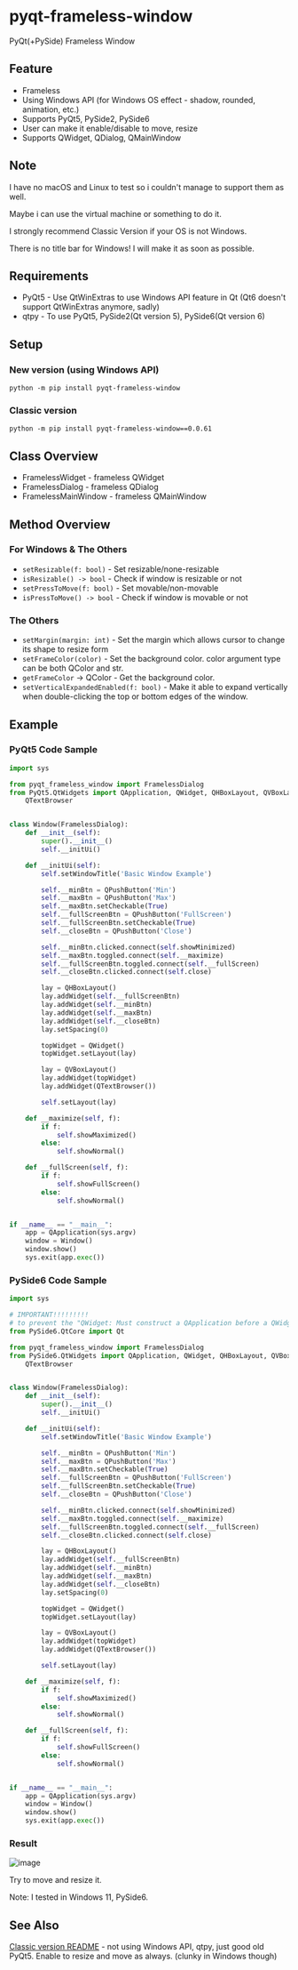 # pyqt-frameless-window
PyQt(+PySide) Frameless Window

## Feature
* Frameless
* Using Windows API (for Windows OS effect - shadow, rounded, animation, etc.) 
* Supports PyQt5, PySide2, PySide6
* User can make it enable/disable to move, resize
* Supports QWidget, QDialog, QMainWindow

## Note
I have no macOS and Linux to test so i couldn't manage to support them as well.

Maybe i can use the virtual machine or something to do it.

I strongly recommend Classic Version if your OS is not Windows.

There is no title bar for Windows! I will make it as soon as possible.

## Requirements
* PyQt5 - Use QtWinExtras to use Windows API feature in Qt (Qt6 doesn't support QtWinExtras anymore, sadly) 
* qtpy - To use PyQt5, PySide2(Qt version 5), PySide6(Qt version 6)

## Setup

### New version (using Windows API)

`python -m pip install pyqt-frameless-window`

### Classic version

`python -m pip install pyqt-frameless-window==0.0.61`

## Class Overview
* FramelessWidget - frameless QWidget
* FramelessDialog - frameless QDialog
* FramelessMainWindow - frameless QMainWindow

## Method Overview
### For Windows & The Others
* `setResizable(f: bool)` - Set resizable/none-resizable
* `isResizable() -> bool` - Check if window is resizable or not
* `setPressToMove(f: bool)` - Set movable/non-movable
* `isPressToMove() -> bool` - Check if window is movable or not
### The Others
* `setMargin(margin: int)` - Set the margin which allows cursor to change its shape to resize form
* `setFrameColor(color)` - Set the background color. color argument type can be both QColor and str.
* `getFrameColor` -> QColor - Get the background color.
* `setVerticalExpandedEnabled(f: bool)` - Make it able to expand vertically when double-clicking the top or bottom edges of the window.

## Example
### PyQt5 Code Sample
```python
import sys

from pyqt_frameless_window import FramelessDialog
from PyQt5.QtWidgets import QApplication, QWidget, QHBoxLayout, QVBoxLayout, QPushButton, \
    QTextBrowser


class Window(FramelessDialog):
    def __init__(self):
        super().__init__()
        self.__initUi()

    def __initUi(self):
        self.setWindowTitle('Basic Window Example')

        self.__minBtn = QPushButton('Min')
        self.__maxBtn = QPushButton('Max')
        self.__maxBtn.setCheckable(True)
        self.__fullScreenBtn = QPushButton('FullScreen')
        self.__fullScreenBtn.setCheckable(True)
        self.__closeBtn = QPushButton('Close')

        self.__minBtn.clicked.connect(self.showMinimized)
        self.__maxBtn.toggled.connect(self.__maximize)
        self.__fullScreenBtn.toggled.connect(self.__fullScreen)
        self.__closeBtn.clicked.connect(self.close)

        lay = QHBoxLayout()
        lay.addWidget(self.__fullScreenBtn)
        lay.addWidget(self.__minBtn)
        lay.addWidget(self.__maxBtn)
        lay.addWidget(self.__closeBtn)
        lay.setSpacing(0)

        topWidget = QWidget()
        topWidget.setLayout(lay)

        lay = QVBoxLayout()
        lay.addWidget(topWidget)
        lay.addWidget(QTextBrowser())

        self.setLayout(lay)

    def __maximize(self, f):
        if f:
            self.showMaximized()
        else:
            self.showNormal()

    def __fullScreen(self, f):
        if f:
            self.showFullScreen()
        else:
            self.showNormal()


if __name__ == "__main__":
    app = QApplication(sys.argv)
    window = Window()
    window.show()
    sys.exit(app.exec())
```

### PySide6 Code Sample
```python
import sys

# IMPORTANT!!!!!!!!!
# to prevent the "QWidget: Must construct a QApplication before a QWidget" error, you should put the code below
from PySide6.QtCore import Qt

from pyqt_frameless_window import FramelessDialog
from PySide6.QtWidgets import QApplication, QWidget, QHBoxLayout, QVBoxLayout, QPushButton, \
    QTextBrowser


class Window(FramelessDialog):
    def __init__(self):
        super().__init__()
        self.__initUi()

    def __initUi(self):
        self.setWindowTitle('Basic Window Example')

        self.__minBtn = QPushButton('Min')
        self.__maxBtn = QPushButton('Max')
        self.__maxBtn.setCheckable(True)
        self.__fullScreenBtn = QPushButton('FullScreen')
        self.__fullScreenBtn.setCheckable(True)
        self.__closeBtn = QPushButton('Close')

        self.__minBtn.clicked.connect(self.showMinimized)
        self.__maxBtn.toggled.connect(self.__maximize)
        self.__fullScreenBtn.toggled.connect(self.__fullScreen)
        self.__closeBtn.clicked.connect(self.close)

        lay = QHBoxLayout()
        lay.addWidget(self.__fullScreenBtn)
        lay.addWidget(self.__minBtn)
        lay.addWidget(self.__maxBtn)
        lay.addWidget(self.__closeBtn)
        lay.setSpacing(0)

        topWidget = QWidget()
        topWidget.setLayout(lay)

        lay = QVBoxLayout()
        lay.addWidget(topWidget)
        lay.addWidget(QTextBrowser())

        self.setLayout(lay)

    def __maximize(self, f):
        if f:
            self.showMaximized()
        else:
            self.showNormal()

    def __fullScreen(self, f):
        if f:
            self.showFullScreen()
        else:
            self.showNormal()


if __name__ == "__main__":
    app = QApplication(sys.argv)
    window = Window()
    window.show()
    sys.exit(app.exec())
``` 

### Result

![image](https://user-images.githubusercontent.com/55078043/198822265-c427574a-6595-43a1-9a2c-30359368f1b2.png)

Try to move and resize it.

Note: I tested in Windows 11, PySide6.

## See Also

<a href="https://github.com/yjg30737/pyqt-frameless-window/tree/b84dd1ba421aa7f3f940229ce6379611380f5e35">Classic version README</a> - not using Windows API, qtpy, just good old PyQt5. Enable to resize and move as always. (clunky in Windows though) 
